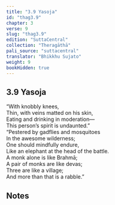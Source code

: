 ```yaml
---
title: "3.9 Yasoja"
id: "thag3.9"
chapter: 3
verse: 9
slug: "thag3.9"
edition: "SuttaCentral"
collection: "Theragāthā"
pali_source: "suttacentral"
translator: "Bhikkhu Sujato"
weight: 9
bookHidden: true
---
```


## 3.9 Yasoja  

“With knobbly knees,  
Thin, with veins matted on his skin,  
Eating and drinking in moderation—  
This person’s spirit is undaunted.”  
“Pestered by gadflies and mosquitoes  
In the awesome wilderness;  
One should mindfully endure,  
Like an elephant at the head of the battle.  
A monk alone is like Brahmā;  
A pair of monks are like devas;  
Three are like a village;  
And more than that is a rabble.”

## Notes